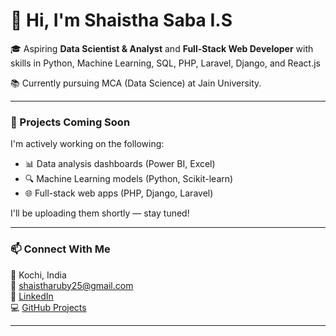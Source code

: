 
# 👋 Hi, I'm Shaistha Saba I.S

🎓 Aspiring **Data Scientist & Analyst** and **Full-Stack Web Developer** with skills in Python, Machine Learning, SQL, PHP, Laravel, Django, and React.js

📚 Currently pursuing MCA (Data Science) at Jain University.

---

### 🚧 Projects Coming Soon

I'm actively working on the following:
- 📊 Data analysis dashboards (Power BI, Excel)
- 🔍 Machine Learning models (Python, Scikit-learn)
- 🌐 Full-stack web apps (PHP, Django, Laravel)

I'll be uploading them shortly — stay tuned!

---

### 📫 Connect With Me

📍 Kochi, India  
📧 shaistharuby25@gmail.com  
🔗 [LinkedIn](https://www.linkedin.com/in/shaistha-saba)  
💻 [GitHub Projects](https://github.com/Shaistha-25)

---


